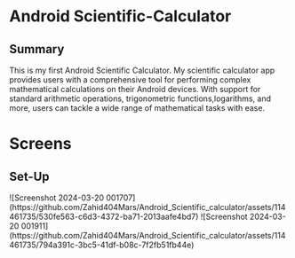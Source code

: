 # Android Scientific-Calculator
<h2> Summary </h2>
This is my first Android Scientific Calculator. My scientific calculator app provides users with a comprehensive tool for performing complex mathematical calculations on their Android devices. With support for standard arithmetic operations, trigonometric functions,logarithms, and more, users can tackle a wide range of mathematical tasks with ease.


# Screens
<h2> Set-Up </h2>
![Screenshot 2024-03-20 001707](https://github.com/Zahid404Mars/Android_Scientific_calculator/assets/114461735/530fe563-c6d3-4372-ba71-2013aafe4bd7) ![Screenshot 2024-03-20 001911](https://github.com/Zahid404Mars/Android_Scientific_calculator/assets/114461735/794a391c-3bc5-41df-b08c-7f2fb51fb44e)

